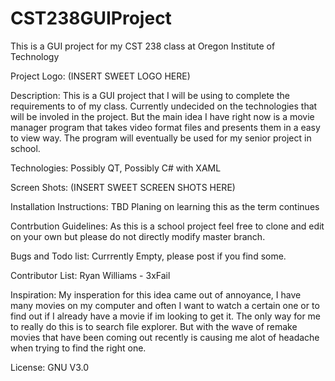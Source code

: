 # CST238GUIProject
This is a GUI project for my CST 238 class at Oregon Institute of Technology 

Project Logo:
(INSERT SWEET LOGO HERE)

Description:
This is a GUI project that I will be using to complete the requirements to of my class. Currently undecided on the technologies that will be involed in the project. But the main idea I have right now is a movie manager program that takes video format files and presents them in a easy to view way. The program will eventually be used for my senior project in school. 

Technologies:
Possibly QT, Possibly C# with XAML

Screen Shots:
(INSERT SWEET SCREEN SHOTS HERE)

Installation Instructions:
TBD Planing on learning this as the term continues 

Contrbution Guidelines:
As this is a school project feel free to clone and edit on your own but please do not directly modify master branch.

Bugs and Todo list:
Currrently Empty, please post if you find some.

Contributor List:
Ryan Williams - 3xFail

Inspiration:
My insperation for this idea came out of annoyance, I have many movies on my computer and often I want to watch a certain one or to find out if I already have a movie if im looking to get it. The only way for me to really do this is to search file explorer. But with the wave of remake movies that have been coming out recently is causing me alot of headache when trying to find the right one. 

License:
GNU V3.0

